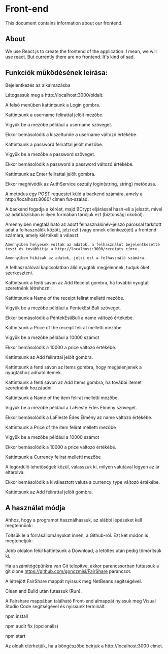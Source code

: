 # Front-end

This document contains information about our frontend.

## About

We use React.js to create the frontend of the application. I mean, we will use react. But currently there are no frontend. It's kind of sad.

## Funkciók működésének leírása:

Bejelentkezés az alkalmazásba 

Látogassuk meg a http://localhost:3000/oldalt. 

A felső menüben kattintsunk a Login gombra. 

Kattintsunk a username felirattal jelölt mezőbe. 

Vigyük be a mezőbe például a username szöveget. 

Ekkor bemásolódik a kiszeltunde a username változó értékébe. 

Kattintsunk a password felirattal jelölt mezőbe. 

Vigyük be a mezőbe a password szöveget. 

Ekkor bemásolódik a password a password változó értékébe. 

Kattintsunk az Enter felirattal jelölt gombra. 

Ekkor meghívódik az AuthService osztály login(string, string) metódusa. 

  A metódus egy POST requestet küld a backend számára, amely a http://localhost:8080/ címen fut-szalad.
 
  A backend fogadja a kérést, majd BCrypt eljárással hash-eli a jelszót, mivel az adatbázisban is ilyen formában tároljuk ezt (biztonsági okoból). 

  Amennyiben megtalálható az adott felhasználónév-jelszó párossal tarkított adat a felhasználók között, jelzi ezt (vagy ennek ellenkezőjét) a frontend számára, amely kiértékeli a választ. 

    Amennyiben helyesek voltak az adatok, a felhasználót bejelentkezetté teszi és továbbítja a http://localhost:3000/receipts címre. 

    Amennyiben hibásak az adatok, jelzi ezt a felhasználó számára. 

A felhasználóval kapcsolatban álló nyugták megjelennek, tudjuk őket szerkeszteni. 

Kattintsunk a fenti sávon az Add Receipt gombra, ha további nyugtát szeretnénk létrehozni.
 
  Kattintsunk a Name of the receipt felirat melletti mezőbe. 

  Vigyük be a mezőbe például a PéntekEstiBuli szöveget. 

  Ekkor bemásolódik a PéntekEstiBuli a name változó értékébe. 

  Kattintsunk a Price of the receipt felirat melletti mezőbe 

  Vigyük be a mezőbe például a 10000 számot 

  Ekkor bemásolódik a 10000 a price változó értékébe. 

  Kattintsunk az Add felirattal jelölt gombra. 

Kattintsunk a fenti sávon az Items gombra, hogy megjelenjenek a nyugtákhoz adható itemek.

Kattintsunk a fenti sávon az Add Items gombra, ha további itemet szeretnénk hozzáadni. 

  Kattintsunk a Name of the item felirat melletti mezőbe. 

  Vigyük be a mezőbe például a LaFieste Édes Élmény szöveget. 

  Ekkor bemásolódik a LaFieste Édes Élmény az name változó értékébe. 

  Kattintsunk a Price of the item felirat melletti mezőbe 

  Vigyük be a mezőbe például a 10000 számot 

  Ekkor bemásolódik a 10000 a price változó értékébe. 

  Kattintsunk a Currency felirat melletti mezőbe 

  A legördülő lehetőségek közül, válasszuk ki, milyen valutával legyen az ár eltárolva. 

  Ekkor bemásolódik a kiválasztott valuta a currency_type változó értékébe. 

  Kattintsunk az Add felirattal jelölt gombra. 


 

 

 

## A használat módja 

Ahhoz, hogy a programot használhassuk, az alábbi lépéseket kell megtennünk: 

Töltsük le a forrásállományokat innen, a Github-ról. Ezt két módon is megtehetjük: 

Jobb oldalon felül kattintsunk a Download, a letöltés után pedig tömörítsük ki. 

Ha a számítógépünkra van Git telepítve, akkor parancssorban futtassuk a git clone https://github.com/gonczmisi/FairShare parancsot. 

A létrejött FairShare mappát nyissuk meg NetBeans segítségével. 

Clean and Build után futassuk (Run). 

A Fairshare mappában található Front-end almappát nyissuk meg Visual Studio Code segítségével és nyissunk terminált. 

npm install 

npm audit fix (opcionális) 

npm start 

Az oldalt elérhetjük, ha a böngészőbe beírjuk a http://localhost:3000 címet. 

 
